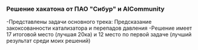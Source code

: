 ### Решение хакатона от ПАО "Сибур" и AICommunity

-Представлены задачи основного трека: Предсказание закоксованности катализатора и перепадов давления
-Решение имеет 17 итоговой место (лучшая 20ка) и 12 место по первой задаче (лучший результат среди моих решений)

